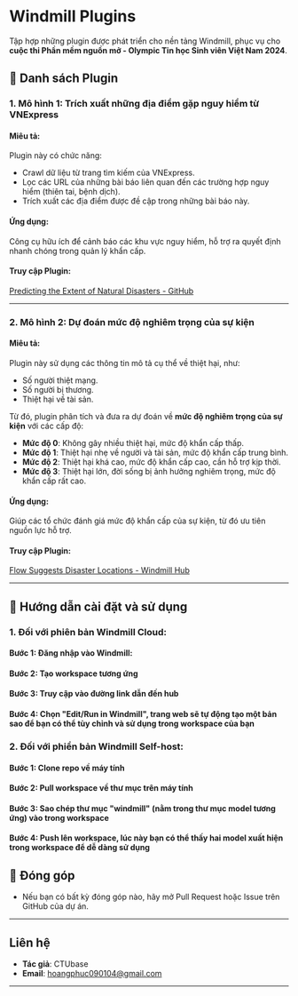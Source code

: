 # Windmill Plugins

Tập hợp những plugin được phát triển cho nền tảng Windmill, phục vụ cho **cuộc thi Phần mềm nguồn mở - Olympic Tin học Sinh viên Việt Nam 2024**.

## 📃 Danh sách Plugin

### 1. **Mô hình 1: Trích xuất những địa điểm gặp nguy hiểm từ VNExpress**

#### Miêu tả:
Plugin này có chức năng:
- Crawl dữ liệu từ trang tìm kiếm của VNExpress.
- Lọc các URL của những bài báo liên quan đến các trường hợp nguy hiểm (thiên tai, bệnh dịch).
- Trích xuất các địa điểm được đề cập trong những bài báo này.

#### Ứng dụng:
Công cụ hữu ích để cảnh báo các khu vực nguy hiểm, hỗ trợ ra quyết định nhanh chóng trong quản lý khẩn cấp.

#### Truy cập Plugin:
[Predicting the Extent of Natural Disasters - GitHub](https://hub.windmill.dev/scripts/github/9891/predicting-the-extent-of-natural-disasters-github)

---

### 2. **Mô hình 2: Dự đoán mức độ nghiêm trọng của sự kiện**

#### Miêu tả:
Plugin này sử dụng các thông tin mô tả cụ thể về thiệt hại, như:
- Số người thiệt mạng.
- Số người bị thương.
- Thiệt hại về tài sản.

Từ đó, plugin phân tích và đưa ra dự đoán về **mức độ nghiêm trọng của sự kiện** với các cấp độ:

- **Mức độ 0**: Không gây nhiều thiệt hại, mức độ khẩn cấp thấp.
- **Mức độ 1**: Thiệt hại nhẹ về người và tài sản, mức độ khẩn cấp trung bình.
- **Mức độ 2**: Thiệt hại khá cao, mức độ khẩn cấp cao, cần hỗ trợ kịp thời.
- **Mức độ 3**: Thiệt hại lớn, đời sống bị ảnh hưởng nghiêm trọng, mức độ khẩn cấp rất cao.

#### Ứng dụng:
Giúp các tổ chức đánh giá mức độ khẩn cấp của sự kiện, từ đó ưu tiên nguồn lực hỗ trợ.

#### Truy cập Plugin:
[Flow Suggests Disaster Locations - Windmill Hub](https://hub.windmill.dev/flows/57/flow-suggests-disaster-locations)

---

## 🔧 Hướng dẫn cài đặt và sử dụng

### 1. Đối với phiên bản Windmill Cloud:
#### Bước 1: Đăng nhập vào Windmill:
#### Bước 2: Tạo workspace tương ứng
#### Bước 3: Truy cập vào đường link dẫn đến hub 
#### Bước 4: Chọn "Edit/Run in Windmill", trang web sẽ tự động tạo một bản sao để bạn có thể tùy chỉnh và sử dụng trong workspace của bạn 

### 2. Đối với phiển bản Windmill Self-host:
#### Bước 1: Clone repo về máy tính
#### Bước 2: Pull workspace về thư mục trên máy tính
#### Bước 3: Sao chép thư mục "windmill" (nằm trong thư mục model tương ứng) vào trong workspace
#### Bước 4: Push lên workspace, lúc này bạn có thể thấy hai model xuất hiện trong workspace để dễ dàng sử dụng

## 🤝 Đóng góp
- Nếu bạn có bất kỳ đóng góp nào, hãy mở Pull Request hoặc Issue trên GitHub của dự án.

---

## Liên hệ
- **Tác giả**: CTUbase
- **Email**: hoangphuc090104@gmail.com

---


